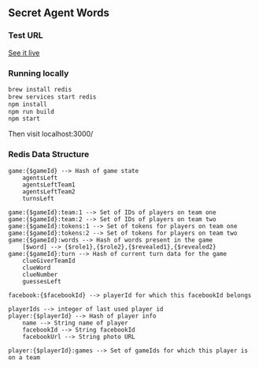 ## Secret Agent Words

### Test URL

[See it live](https://secret-agent-words.herokuapp.com/)

### Running locally

```bash
brew install redis
brew services start redis
npm install
npm run build
npm start
```

Then visit localhost:3000/

### Redis Data Structure

```
game:{$gameId} --> Hash of game state
	agentsLeft
	agentsLeftTeam1
	agentsLeftTeam2
	turnsLeft

game:{$gameId}:team:1 --> Set of IDs of players on team one
game:{$gameId}:team:2 --> Set of IDs of players on team two
game:{$gameId}:tokens:1 --> Set of tokens for players on team one
game:{$gameId}:tokens:2 --> Set of tokens for players on team two
game:{$gameId}:words --> Hash of words present in the game
	[$word] --> {$role1},{$role2},{$revealed1},{$revealed2}
game:{$gameId}:turn --> Hash of current turn data for the game
	clueGiverTeamId
	clueWord
	clueNumber
	guessesLeft

facebook:{$facebookId} --> playerId for which this facebookId belongs

playerIds --> integer of last used player id
player:{$playerId} --> Hash of player info
	name --> String name of player
	facebookId --> String facebookId
	facebookUrl --> String photo URL

player:{$playerId}:games --> Set of gameIds for which this player is on a team
```
